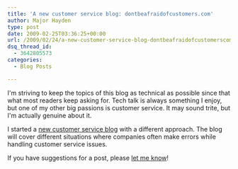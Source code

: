 ```yaml
---
title: 'A new customer service blog: dontbeafraidofcustomers.com'
author: Major Hayden
type: post
date: 2009-02-25T03:36:25+00:00
url: /2009/02/24/a-new-customer-service-blog-dontbeafraidofcustomerscom/
dsq_thread_id:
  - 3642805573
categories:
  - Blog Posts

---
```

I'm striving to keep the topics of this blog as technical as possible since that what most readers keep asking for. Tech talk is always something I enjoy, but one of my other big passions is customer service. It may sound trite, but I'm actually genuine about it.

I started a [new customer service blog][1] with a different approach. The blog will cover different situations where companies often make errors while handling customer service issues.

If you have suggestions for a post, please [let me know][2]!

 [1]: http://dontbeafraidofcustomers.com/
 [2]: http://dontbeafraidofcustomers.com/contact/
